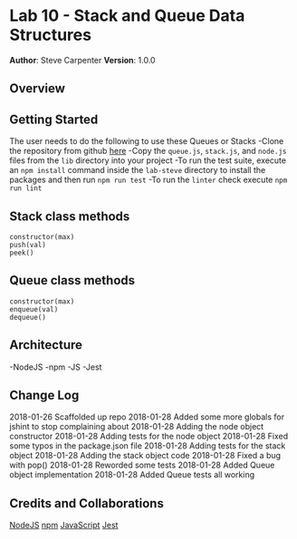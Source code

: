 # Lab 10 - Stack and Queue Data Structures

**Author**: Steve Carpenter
**Version**: 1.0.0

## Overview

## Getting Started
The user needs to do the following to use these Queues or Stacks
-Clone the repository from github [here](https://github.com/stevegcarpenter/10-stacks-queues)
-Copy the `queue.js`, `stack.js`, and `node.js` files from the `lib` directory into your project
-To run the test suite, execute an `npm install` command inside the `lab-steve` directory to install the packages and then run `npm run test`
-To run the `linter` check execute `npm run lint`

## Stack class methods
```
constructor(max)
push(val)
peek()
```

## Queue class methods
```
constructor(max)
enqueue(val)
dequeue()
```

## Architecture
-NodeJS
-npm
-JS
-Jest

## Change Log
2018-01-26 Scaffolded up repo
2018-01-28 Added some more globals for jshint to stop complaining about
2018-01-28 Adding the node object constructor
2018-01-28 Adding tests for the node object
2018-01-28 Fixed some typos in the package.json file
2018-01-28 Adding tests for the stack object
2018-01-28 Adding the stack object code
2018-01-28 Fixed a bug with pop()
2018-01-28 Reworded some tests
2018-01-28 Added Queue object implementation
2018-01-28 Added Queue tests all working

## Credits and Collaborations
[NodeJS](https://nodejs.org)
[npm](https://www.npmjs.com/)
[JavaScript](https://www.javascript.com/)
[Jest](https://facebook.github.io/jest/)

